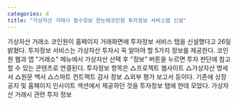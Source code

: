 ```yaml
---
categories: d
title: "가상자산 거래시 필수정보 한눈에코인원 투자정보 서비스탭 신설"
---
```

가상자산 거래소 코인원이 홈페이지 거래화면에 투자정보 서비스 탭을 신설했다고 26일 밝혔다. 투자정보 서비스는 가상자산 투자시 꼭 알아야 할 5가지 정보를 제공한다. 코인원 웹과 앱 "거래소" 메뉴에서 가상자산 선택 후 "정보" 버튼을 누르면 투자 판단에 참고할 수 있는 콘텐츠로 연결된다. 투자정보 항목은 △프로젝트 웹사이트 △가상자산 명세서 △원문 백서 △스마트 컨트랙트 감사 정보 △외부 평가 보고서 등이다. 기존에 상장 공지 및 홈페이지 인사이트 섹션에서 제공하던 것을 투자정보 탭에 한데 모았다. 가상자산 거래시 관련 투자 정보